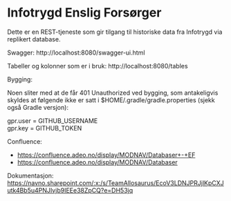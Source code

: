 # Infotrygd Enslig Forsørger

Dette er en REST-tjeneste som gir tilgang til historiske data fra Infotrygd
via replikert database.

Swagger: http://localhost:8080/swagger-ui.html

Tabeller og kolonner som er i bruk: http://localhost:8080/tables 

Bygging:

Noen sliter med at de får 401 Unauthorized ved bygging, som antakeligvis skyldes at følgende ikke er satt i $HOME/.gradle/gradle.properties (sjekk også Gradle versjon):

gpr.user = GITHUB_USERNAME</br>
gpr.key = GITHUB_TOKEN

Confluence:
- https://confluence.adeo.no/display/MODNAV/Databaser+-+EF
- https://confluence.adeo.no/display/MODNAV/Databaser

Dokumentasjon:
https://navno.sharepoint.com/:x:/s/TeamAllosaurus/EcoV3LDNJPRJjlKpCXJutk4Bb5u4PNJIvjb9IEEe38ZpCQ?e=DH53jq


